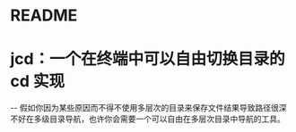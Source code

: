 # README
# jcd：一个在终端中可以自由切换目录的 cd 实现

-- 假如你因为某些原因而不得不使用多层次的目录来保存文件结果导致路径很深不好在多级目录导航，也许你会需要一个可以自由在多层次目录中导航的工具。


